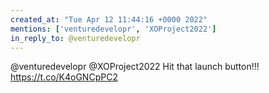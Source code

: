 ```yaml
---
created_at: "Tue Apr 12 11:44:16 +0000 2022"
mentions: ['venturedevelopr', 'XOProject2022']
in_reply_to: @venturedevelopr
---
```


@venturedevelopr @XOProject2022 Hit that launch button!!! https://t.co/K4oGNCpPC2